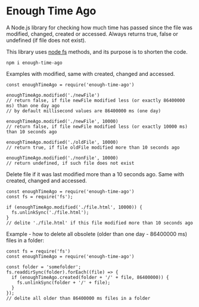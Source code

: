 # Enough Time Ago

A Node.js library for checking how much time has passed since the file was modified, changed, created or accessed. Always returns true, false or undefined (if file does not exist).

This library uses [node fs](https://nodejs.org/api/fs.html) methods, and its purpose is to shorten the code.

```{}
npm i enough-time-ago
```

Examples with modified, same with created, changed and accessed.

```{js}
const enoughTimeAgo = require('enough-time-ago')

enoughTimeAgo.modified('./newFile')
// return false, if file newFile modified less (or exactly 86400000 ms) than one day ago
// by default millisecond values are 86400000 ms (one day)

enoughTimeAgo.modified('./newFile', 10000)
// return false, if file newFile modified less (or exactly 10000 ms) than 10 seconds ago

enoughTimeAgo.modified('./oldFile', 10000)
// return true, if file oldFile modified more than 10 seconds ago

enoughTimeAgo.modified('./nonFile', 10000)
// return undefined, if such file does not exist
```

Delete file if it was last modified more than a 10 seconds ago.
Same with created, changed and accessed.

```{js}
const enoughTimeAgo = require('enough-time-ago')
const fs = require('fs');

if (enoughTimeAgo.modified('./file.html', 10000)) {
  fs.unlinkSync('./file.html');
}
// delite './file.html' if this file modified more than 10 seconds ago
```

Example - how to delete all obsolete (older than one day - 86400000 ms) files in a folder:

```{js}
const fs = require('fs')
const enoughTimeAgo = require('enough-time-ago')

const folder = 'somefolder';
fs.readdirSync(folder).forEach((file) => {
  if (enoughTimeAgo.created(folder + '/' + file, 86400000)) {
    fs.unlinkSync(folder + '/' + file);
  }
});
// delite all older than 86400000 ms files in a folder
```
